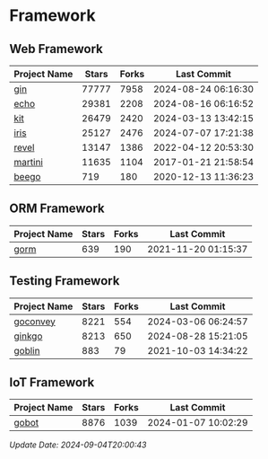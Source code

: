 # Framework

## Web Framework
| Project Name | Stars | Forks | Last Commit |
| ------------ | ----- | ----- | ----------- |
| [gin](https://github.com/gin-gonic/gin) | 77777 | 7958 | 2024-08-24 06:16:30 |
| [echo](https://github.com/labstack/echo) | 29381 | 2208 | 2024-08-16 06:16:52 |
| [kit](https://github.com/go-kit/kit) | 26479 | 2420 | 2024-03-13 13:42:15 |
| [iris](https://github.com/kataras/iris) | 25127 | 2476 | 2024-07-07 17:21:38 |
| [revel](https://github.com/revel/revel) | 13147 | 1386 | 2022-04-12 20:53:30 |
| [martini](https://github.com/go-martini/martini) | 11635 | 1104 | 2017-01-21 21:58:54 |
| [beego](https://github.com/astaxie/beego) | 719 | 180 | 2020-12-13 11:36:23 |

## ORM Framework
| Project Name | Stars | Forks | Last Commit |
| ------------ | ----- | ----- | ----------- |
| [gorm](https://github.com/jinzhu/gorm) | 639 | 190 | 2021-11-20 01:15:37 |

## Testing Framework
| Project Name | Stars | Forks | Last Commit |
| ------------ | ----- | ----- | ----------- |
| [goconvey](https://github.com/smartystreets/goconvey) | 8221 | 554 | 2024-03-06 06:24:57 |
| [ginkgo](https://github.com/onsi/ginkgo) | 8213 | 650 | 2024-08-28 15:21:05 |
| [goblin](https://github.com/franela/goblin) | 883 | 79 | 2021-10-03 14:34:22 |

## IoT Framework
| Project Name | Stars | Forks | Last Commit |
| ------------ | ----- | ----- | ----------- |
| [gobot](https://github.com/hybridgroup/gobot) | 8876 | 1039 | 2024-01-07 10:02:29 |

*Update Date: 2024-09-04T20:00:43*
